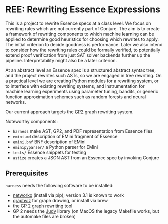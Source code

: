 # REE: Rewriting Essence Expressions

This is a project to rewrite Essence specs at a class level.
We focus on rewriting rules which are not currently part of Conjure.
The aim is to create a framework of rewriting components to which machine learning can be applied to determine good heuristics for choosing which rewrites to apply.
The initial criterion to decide goodness is performance.
Later we also intend to consider how the rewriting rules could be formally verified, to potentially extend proof verification from just SAT solver backends further up the pipeline.
Interpretability might also be a later criterion.

At an abstract level an Essence spec is a structured abstract syntax tree, and the project rewrites such ASTs, so we are engaged in tree rewriting.
On a practical level we are creating Python modules for a rewriting system, or to interface with existing rewriting systems, and instrumentation for machine learning experiments using parameter tuning, bandits, or generic function approximation schemes such as random forests and neural networks.

Our current approach targets the [GP2](https://github.com/UoYCS-plasma/GP2) graph rewriting system.

Noteworthy components:

- ``harness`` make AST, GP2, and PDF representation from Essence files
- ``emini.md`` description of EMini fragment of Essence
- ``emini.bnf`` BNF description of EMini
- ``eminipyparser/`` a Python parser for EMini
- ``tests/`` Essence snippets for testing
- ``astize`` creates a JSON AST from an Essence spec by invoking Conjure


## Prerequisites

`harness` needs the following software to be installed:
- [networkx](https://networkx.org/) (install via pip); version 3.1 is known to work
- [graphviz](https://gitlab.com/graphviz/graphviz.git) for graph drawing, or install via brew
- the [GP 2](https://github.com/UoYCS-plasma/GP2) graph rewriting tool
- GP 2 needs the [Judy](https://sourceforge.net/projects/judy/) library (on MacOS the legacy Makefile works, but the automake files are broken)

